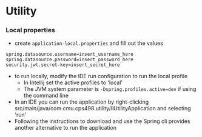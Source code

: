 # Utility

### Local properties
- create ```application-local.properties``` and fill out the values
```
spring.datasource.username=insert_username_here
spring.datasource.password=insert_password_here
security.jwt.secret-key=insert_secret_here
```
- to run locally, modify the IDE run configuration to run the local profile
  - In Intellij set the active profiles to 'local'
  - The JVM system parameter is ```-Dspring.profiles.active=dev``` if using the command line
- In an IDE you can run the application by right-clicking src/main/java/com.cmu.cps498.utility/IlUtilityApplication and selecting 'run'
- Following the instructions to download and use the Spring cli provides another alternative to run the application